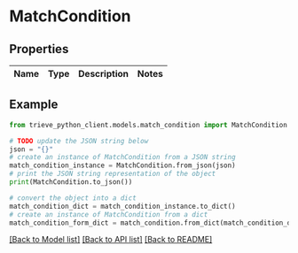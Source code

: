 # MatchCondition


## Properties

Name | Type | Description | Notes
------------ | ------------- | ------------- | -------------

## Example

```python
from trieve_python_client.models.match_condition import MatchCondition

# TODO update the JSON string below
json = "{}"
# create an instance of MatchCondition from a JSON string
match_condition_instance = MatchCondition.from_json(json)
# print the JSON string representation of the object
print(MatchCondition.to_json())

# convert the object into a dict
match_condition_dict = match_condition_instance.to_dict()
# create an instance of MatchCondition from a dict
match_condition_form_dict = match_condition.from_dict(match_condition_dict)
```
[[Back to Model list]](../README.md#documentation-for-models) [[Back to API list]](../README.md#documentation-for-api-endpoints) [[Back to README]](../README.md)



